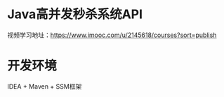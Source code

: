 # Java高并发秒杀系统API
视频学习地址：https://www.imooc.com/u/2145618/courses?sort=publish
# 开发环境
IDEA + Maven + SSM框架